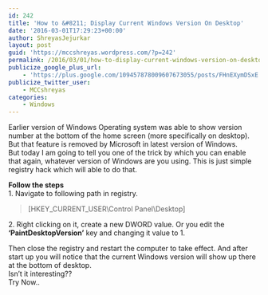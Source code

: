 ```yaml
---
id: 242
title: 'How to &#8211; Display Current Windows Version On Desktop'
date: '2016-03-01T17:29:23+00:00'
author: ShreyasJejurkar
layout: post
guid: 'https://mccshreyas.wordpress.com/?p=242'
permalink: /2016/03/01/how-to-display-current-windows-version-on-desktop/
publicize_google_plus_url:
    - 'https://plus.google.com/109457878009607673055/posts/FHnEXymDSxE'
publicize_twitter_user:
    - MCCshreyas
categories:
    - Windows
---
```


Earlier version of Windows Operating system was able to show version number at the bottom of the home screen (more specifically on desktop). But that feature is removed by Microsoft in latest version of Windows.  
But today I am going to tell you one of the trick by which you can enable that again, whatever version of Windows are you using. This is just simple registry hack which will able to do that.

**Follow the steps**  
1\. Navigate to following path in registry.

> \[HKEY\_CURRENT\_USER\\Control Panel\\Desktop\]

2\. Right clicking on it, create a new DWORD value. Or you edit the **‘PaintDesktopVersion’** key and changing it value to 1.

Then close the registry and restart the computer to take effect. And after start up you will notice that the current Windows version will show up there at the bottom of desktop.  
Isn’t it interesting??  
Try Now..